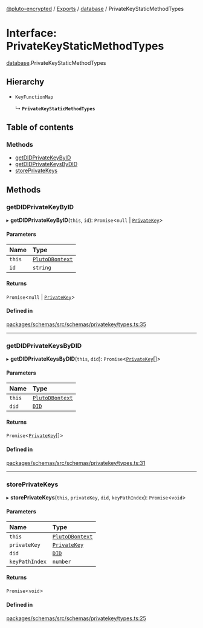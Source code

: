 [@pluto-encrypted](../README.md) / [Exports](../modules.md) / [database](../modules/database-1.md) / PrivateKeyStaticMethodTypes

# Interface: PrivateKeyStaticMethodTypes

[database](../modules/database-1.md).PrivateKeyStaticMethodTypes

## Hierarchy

- `KeyFunctionMap`

  ↳ **`PrivateKeyStaticMethodTypes`**

## Table of contents

### Methods

- [getDIDPrivateKeyByID](database-1.PrivateKeyStaticMethodTypes.md#getdidprivatekeybyid)
- [getDIDPrivateKeysByDID](database-1.PrivateKeyStaticMethodTypes.md#getdidprivatekeysbydid)
- [storePrivateKeys](database-1.PrivateKeyStaticMethodTypes.md#storeprivatekeys)

## Methods

### getDIDPrivateKeyByID

▸ **getDIDPrivateKeyByID**(`this`, `id`): `Promise`\<``null`` \| [`PrivateKey`](../classes/database-1.WALLET_SDK_DOMAIN.PrivateKey.md)\>

#### Parameters

| Name | Type |
| :------ | :------ |
| `this` | [`PlutoDBontext`](../modules/database-1.md#plutodbontext) |
| `id` | `string` |

#### Returns

`Promise`\<``null`` \| [`PrivateKey`](../classes/database-1.WALLET_SDK_DOMAIN.PrivateKey.md)\>

#### Defined in

[packages/schemas/src/schemas/privatekey/types.ts:35](https://github.com/atala-community-projects/pluto-encrypted/blob/eabdd0c/packages/schemas/src/schemas/privatekey/types.ts#L35)

___

### getDIDPrivateKeysByDID

▸ **getDIDPrivateKeysByDID**(`this`, `did`): `Promise`\<[`PrivateKey`](../classes/database-1.WALLET_SDK_DOMAIN.PrivateKey.md)[]\>

#### Parameters

| Name | Type |
| :------ | :------ |
| `this` | [`PlutoDBontext`](../modules/database-1.md#plutodbontext) |
| `did` | [`DID`](../classes/database-1.WALLET_SDK_DOMAIN.DID.md) |

#### Returns

`Promise`\<[`PrivateKey`](../classes/database-1.WALLET_SDK_DOMAIN.PrivateKey.md)[]\>

#### Defined in

[packages/schemas/src/schemas/privatekey/types.ts:31](https://github.com/atala-community-projects/pluto-encrypted/blob/eabdd0c/packages/schemas/src/schemas/privatekey/types.ts#L31)

___

### storePrivateKeys

▸ **storePrivateKeys**(`this`, `privateKey`, `did`, `keyPathIndex`): `Promise`\<`void`\>

#### Parameters

| Name | Type |
| :------ | :------ |
| `this` | [`PlutoDBontext`](../modules/database-1.md#plutodbontext) |
| `privateKey` | [`PrivateKey`](../classes/database-1.WALLET_SDK_DOMAIN.PrivateKey.md) |
| `did` | [`DID`](../classes/database-1.WALLET_SDK_DOMAIN.DID.md) |
| `keyPathIndex` | `number` |

#### Returns

`Promise`\<`void`\>

#### Defined in

[packages/schemas/src/schemas/privatekey/types.ts:25](https://github.com/atala-community-projects/pluto-encrypted/blob/eabdd0c/packages/schemas/src/schemas/privatekey/types.ts#L25)
